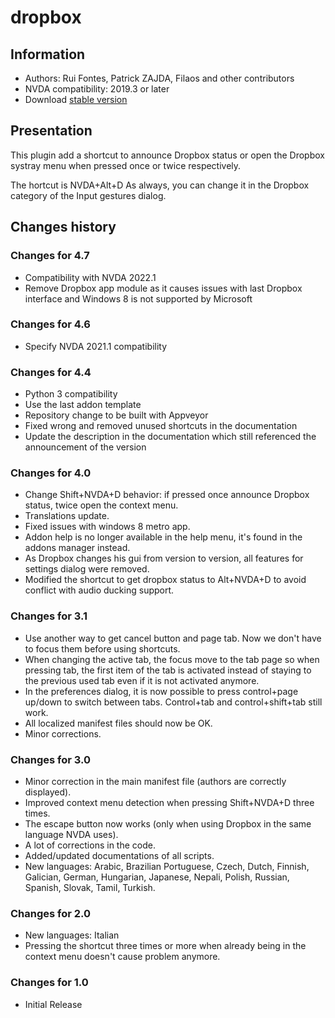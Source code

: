 # dropbox


## Information
* Authors: Rui Fontes, Patrick ZAJDA, Filaos and other contributors
* NVDA compatibility: 2019.3 or later
* Download [stable version][1]


## Presentation
This plugin add a shortcut to announce Dropbox status or open the Dropbox systray menu when pressed once or twice respectively.

The hortcut is NVDA+Alt+D
As always, you can change it in the Dropbox category of the Input gestures dialog.



## Changes history


### Changes for 4.7
* Compatibility with NVDA 2022.1
* Remove Dropbox app module as it causes issues with last Dropbox interface and Windows 8 is not supported by Microsoft

### Changes for 4.6
* Specify NVDA 2021.1 compatibility

### Changes for 4.4
* Python 3 compatibility
* Use the last addon template
* Repository change to be built with Appveyor
* Fixed wrong and removed unused shortcuts in the documentation
* Update the description in the documentation which still referenced the announcement of the version

### Changes for 4.0
* Change Shift+NVDA+D behavior: if pressed once announce Dropbox status, twice open the context menu.
* Translations update.
* Fixed issues with windows 8 metro app.
* Addon help is no longer available in the help menu, it's found in the addons manager instead.
* As Dropbox changes his gui from version to version, all features for settings dialog were removed.
* Modified the shortcut to get dropbox status to Alt+NVDA+D to avoid conflict with audio ducking support.

### Changes for 3.1
* Use another way to get cancel button and page tab. Now we don't have to focus them before using shortcuts.
* When changing the active tab, the focus move to the tab page so when pressing tab, the first item of the tab is activated instead of staying to the previous used tab even if it is not activated anymore.
* In the preferences dialog, it is now possible to press control+page up/down to switch between tabs. Control+tab and control+shift+tab still work.
* All localized manifest files should now be OK.
* Minor corrections.

### Changes for 3.0
* Minor correction in the main manifest file (authors are correctly displayed).
* Improved context menu detection when pressing Shift+NVDA+D three times.
* The escape button now works (only when using Dropbox in the same language NVDA uses).
* A lot of corrections in the code.
* Added/updated documentations of all scripts.
* New languages: Arabic, Brazilian Portuguese, Czech, Dutch, Finnish, Galician, German, Hungarian, Japanese, Nepali, Polish, Russian, Spanish, Slovak, Tamil, Turkish.

### Changes for 2.0
* New languages: Italian
* Pressing the shortcut three times or more when already being in the context menu doesn't cause problem anymore.

### Changes for 1.0
* Initial Release


[1]: https://github.com/ruifontes/dropbox/releases/download/2023.10.01/dropbox-2023.10.01.nvda-addon
